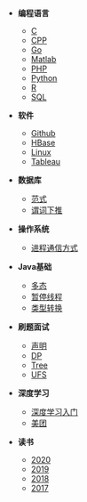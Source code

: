 * __编程语言__
  * [C](./docs/programming/C.md)
  * [CPP](./docs/programming/CPP.md)
  * [Go](./docs/programming/Go.md)
  * [Matlab](./docs/programming/Matlab.md)
  * [PHP](./docs/programming/PHP.md)
  * [Python](./docs/programming/Python.md)
  * [R](./docs/programming/R.md)
  * [SQL](./docs/programming/SQL.md)
  
* __软件__
  * [Github](./docs/App/github.md)
  * [HBase](./docs/App/hbase.md)
  * [Linux](./docs/App/Linux.md)
  * [Tableau](./docs/App/tableau.md)

* __数据库__
  * [范式](./docs/Database/NF.md)
  * [谓词下推](./docs/Database/Predicate_Pushdown.md)

* __操作系统__
  * [进程通信方式](./docs/OS/IPC.md)

* __Java基础__
  * [多态](./docs/Java_basic/polymorphism.md)
  * [暂停线程](./docs/Java_basic/suspend_thread.md)
  * [类型转换](./docs/Java_basic/type_conversion.md)
  
* __刷题面试__
  * [声明](./docs/Algorithm/readme.md)
  * [DP](./docs/Algorithm/dp.md)
  * [Tree](./docs/Algorithm/tree.md)
  * [UFS](./docs/Algorithm/UFS.md)
  
* __深度学习__
  * [深度学习入门](./docs/dl/intro/dl_intro.md)
  * [美团](./docs/ML/通用流程.md)
  
  
* __读书__
  * [2020](./docs/reading/2020.md)
  * [2019](./docs/reading/2019.md)
  * [2018](./docs/reading/2018.md)
  * [2017](./docs/reading/2017.md)